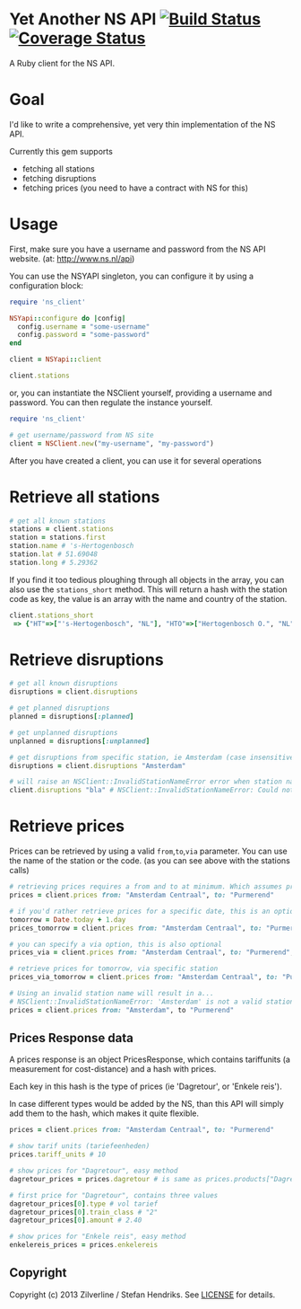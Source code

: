 Yet Another NS API [![Build Status](https://travis-ci.org/stefanhendriks/ns-api.png?branch=master)](https://travis-ci.org/stefanhendriks/ns-api) [![Coverage Status](https://coveralls.io/repos/stefanhendriks/ns-api/badge.png)](https://coveralls.io/r/stefanhendriks/ns-api)
==================
A Ruby client for the NS API.

Goal
====
I'd like to write a comprehensive, yet very thin implementation of the NS API.

Currently this gem supports
* fetching all stations
* fetching disruptions
* fetching prices (you need to have a contract with NS for this)

Usage
=====
First, make sure you have a username and password from the NS API website. (at: http://www.ns.nl/api)

You can use the NSYAPI singleton, you can configure it by using a configuration block:
```ruby
require 'ns_client'

NSYapi::configure do |config|
  config.username = "some-username"
  config.password = "some-password"
end

client = NSYapi::client

client.stations
```

or, you can instantiate the NSClient yourself, providing a username and password. You can then regulate the instance yourself.

```ruby
require 'ns_client'

# get username/password from NS site
client = NSClient.new("my-username", "my-password")

```

After you have created a client, you can use it for several operations

Retrieve all stations
=====================

```ruby
# get all known stations
stations = client.stations
station = stations.first
station.name # 's-Hertogenbosch
station.lat # 51.69048
station.long # 5.29362
```

If you find it too tedious ploughing through all objects in the array, you can also use the ```stations_short``` method. This will return a hash with the station code as key, the
value is an array with the name and country of the station.

```ruby
client.stations_short
 => {"HT"=>["'s-Hertogenbosch", "NL"], "HTO"=>["Hertogenbosch O.", "NL"], "HDE"=>["'t Harde", "NL"], "AHBF"=>["Aachen", "D"], "ARE"=>["Aachen R. Erde", "D"], "ASCH"=>["Aachen Schanz", "D"], "AW"=>["Aachen-West", "D"], "ATN"=>["Aalten", "NL"], "AC"=>["Abcoude", "NL"], "EAHS"=>["Ahaus", "D"], "AIME"=>["Aime-la-Plagne", "F"], "AIXTGV"=>["Aix-en-Provence", "F"], "AKM"=>["Akkrum", "NL"], "ALBERT"=>["Albertville", "F"], "ALESS"=>["Alessandria", "I"], "AMR"=>["Alkmaar", "NL"], "AMRN"=>["Alkmaar Noord", "NL"], "AML"=>["Almelo", "NL"], "AMRI"=>["Almelo de Riet", "NL"], "ALMB"=>["Almere Buiten", "NL"], "ALM"=>["Almere C.", "NL"], "ALMM"=>["Muziekwijk", "NL"], "ALMO"=>["Oostvaarders", "NL"], "ALMP"=>["Parkwijk", "NL"], "AMPO"=>["Poort", "NL"], "APN"=>["Alphen a/d Rijn", "NL"], "EABG"=>["Altenberge", "D"], "AMF"=>["Amersfoort", "NL"], "AMFS"=>["Schothorst", "NL"]....
```


Retrieve disruptions
====================
```ruby
# get all known disruptions
disruptions = client.disruptions

# get planned disruptions
planned = disruptions[:planned]

# get unplanned disruptions
unplanned = disruptions[:unplanned]

# get disruptions from specific station, ie Amsterdam (case insensitive)
disruptions = client.disruptions "Amsterdam"

# will raise an NSClient::InvalidStationNameError error when station name is invalid
client.disruptions "bla" # NSClient::InvalidStationNameError: Could not find a station with name 'bla'
```

Retrieve prices
===============
Prices can be retrieved by using a valid ```from```,```to```,```via``` parameter. You can use the name of the station or the code. (as you can see above with the stations calls)

```ruby
# retrieving prices requires a from and to at minimum. Which assumes prices for today
prices = client.prices from: "Amsterdam Centraal", to: "Purmerend"

# if you'd rather retrieve prices for a specific date, this is an optional parameter. If not given, today is assumed.
tomorrow = Date.today + 1.day
prices_tomorrow = client.prices from: "Amsterdam Centraal", to: "Purmerend", date: tomorrow

# you can specify a via option, this is also optional
prices_via = client.prices from: "Amsterdam Centraal", to: "Purmerend", via: "Zaandam"

# retrieve prices for tomorrow, via specific station
prices_via_tomorrow = client.prices from: "Amsterdam Centraal", to: "Purmerend", via: "Zaandam", date: tomorrow

# Using an invalid station name will result in a...
# NSClient::InvalidStationNameError: 'Amsterdam' is not a valid station name
prices = client.prices from: "Amsterdam", to "Purmerend"

```

Prices Response data
--------------------
A prices response is an object PricesResponse, which contains tariffunits (a measurement for cost-distance) and a hash with prices.

Each key in this hash is the type of prices (ie 'Dagretour', or 'Enkele reis').

In case different types would be added by the NS, than this API will simply add them to the hash, which makes it quite flexible.

```ruby
prices = client.prices from: "Amsterdam Centraal", to: "Purmerend"

# show tarif units (tariefeenheden)
prices.tariff_units # 10

# show prices for "Dagretour", easy method
dagretour_prices = prices.dagretour # is same as prices.products["Dagretour"]

# first price for "Dagretour", contains three values
dagretour_prices[0].type # vol tarief
dagretour_prices[0].train_class # "2"
dagretour_prices[0].amount # 2.40

# show prices for "Enkele reis", easy method
enkelereis_prices = prices.enkelereis
```


Copyright
---------
Copyright (c) 2013 Zilverline / Stefan Hendriks.
See [LICENSE](https://github.com/zilverline/ns-api/blob/master/LICENSE.mkd) for details.